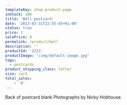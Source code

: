 ```yaml
---
templateKey: shop-product-page
inStock: 100
title: 'Bell postcard'
date: '2013-03-31T22:55:45+01:00'
status: true
price: 1
salePrice: 0
permalink: /product/bell
description: ''
productId: '2223'
productImage: "/img/default-image.jpg"
tags:
  - postcards
product_shipping_class: letter
size: card
total_sales:
    - '0'
---
```

Back of postcard blank Photographs by Nicky Hobhouse.